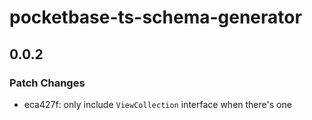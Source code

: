 # pocketbase-ts-schema-generator

## 0.0.2

### Patch Changes

-   eca427f: only include `ViewCollection` interface when there's one
